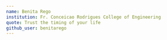 ```yaml
---
name: Benita Rego
institution: Fr. Conceicao Rodrigues College of Engineering
quote: Trust the timing of your life
github_user: benitarego
---
```

